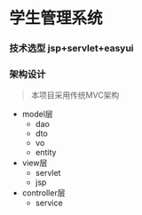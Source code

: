 # 学生管理系统

### 技术选型 jsp+servlet+easyui
### 架构设计
> 本项目采用传统MVC架构
- model层 
  - dao
  - dto
  - vo
  - entity
- view层
  - servlet
  - jsp
- controller层
  - service
  
    